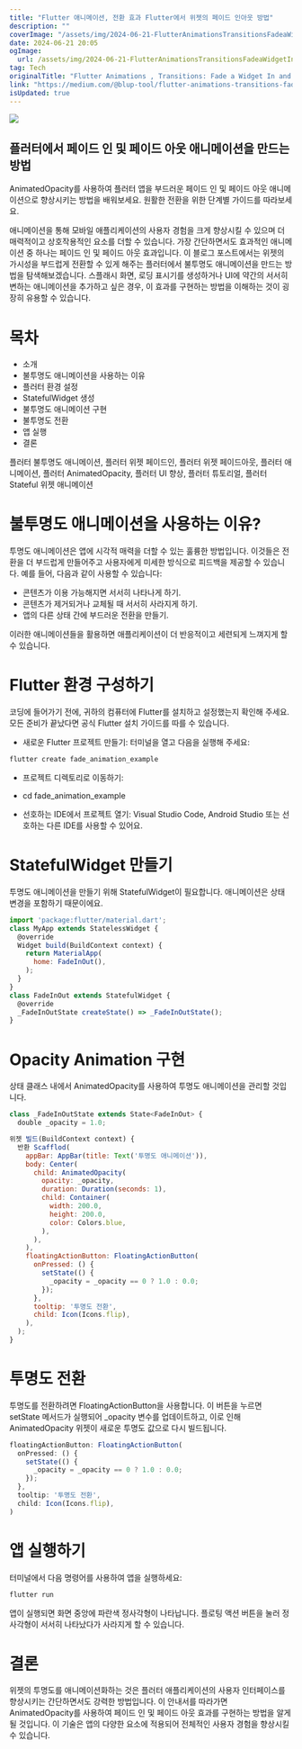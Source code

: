 ```yaml
---
title: "Flutter 애니메이션, 전환 효과 Flutter에서 위젯의 페이드 인아웃 방법"
description: ""
coverImage: "/assets/img/2024-06-21-FlutterAnimationsTransitionsFadeaWidgetInandOutinFlutter_0.png"
date: 2024-06-21 20:05
ogImage: 
  url: /assets/img/2024-06-21-FlutterAnimationsTransitionsFadeaWidgetInandOutinFlutter_0.png
tag: Tech
originalTitle: "Flutter Animations , Transitions: Fade a Widget In and Out in Flutter."
link: "https://medium.com/@blup-tool/flutter-animations-transitions-fade-a-widget-in-and-out-in-flutter-9f95849076f8"
isUpdated: true
---
```





<img src="https://miro.medium.com/v2/resize:fit:1400/1*BOcAOqWDdYizQO08mQaOiA.gif" />

## 플러터에서 페이드 인 및 페이드 아웃 애니메이션을 만드는 방법

AnimatedOpacity를 사용하여 플러터 앱을 부드러운 페이드 인 및 페이드 아웃 애니메이션으로 향상시키는 방법을 배워보세요. 원활한 전환을 위한 단계별 가이드를 따라보세요.

애니메이션을 통해 모바일 애플리케이션의 사용자 경험을 크게 향상시킬 수 있으며 더 매력적이고 상호작용적인 요소를 더할 수 있습니다. 가장 간단하면서도 효과적인 애니메이션 중 하나는 페이드 인 및 페이드 아웃 효과입니다. 이 블로그 포스트에서는 위젯의 가시성을 부드럽게 전환할 수 있게 해주는 플러터에서 불투명도 애니메이션을 만드는 방법을 탐색해보겠습니다. 스플래시 화면, 로딩 표시기를 생성하거나 UI에 약간의 서서히 변하는 애니메이션을 추가하고 싶은 경우, 이 효과를 구현하는 방법을 이해하는 것이 굉장히 유용할 수 있습니다.

<div class="content-ad"></div>

# 목차

- 소개
- 불투명도 애니메이션을 사용하는 이유
- 플러터 환경 설정
- StatefulWidget 생성
- 불투명도 애니메이션 구현
- 불투명도 전환
- 앱 실행
- 결론

플러터 불투명도 애니메이션, 플러터 위젯 페이드인, 플러터 위젯 페이드아웃, 플러터 애니메이션, 플러터 AnimatedOpacity, 플러터 UI 향상, 플러터 튜토리얼, 플러터 Stateful 위젯 애니메이션

# 불투명도 애니메이션을 사용하는 이유?

<div class="content-ad"></div>

투명도 애니메이션은 앱에 시각적 매력을 더할 수 있는 훌륭한 방법입니다. 이것들은 전환을 더 부드럽게 만들어주고 사용자에게 미세한 방식으로 피드백을 제공할 수 있습니다. 예를 들어, 다음과 같이 사용할 수 있습니다:

- 콘텐츠가 이용 가능해지면 서서히 나타나게 하기.
- 콘텐츠가 제거되거나 교체될 때 서서히 사라지게 하기.
- 앱의 다른 상태 간에 부드러운 전환을 만들기.

이러한 애니메이션들을 활용하면 애플리케이션이 더 반응적이고 세련되게 느껴지게 할 수 있습니다.

# Flutter 환경 구성하기

<div class="content-ad"></div>

코딩에 들어가기 전에, 귀하의 컴퓨터에 Flutter를 설치하고 설정했는지 확인해 주세요. 모든 준비가 끝났다면 공식 Flutter 설치 가이드를 따를 수 있습니다.

- 새로운 Flutter 프로젝트 만들기: 터미널을 열고 다음을 실행해 주세요:

```bash
flutter create fade_animation_example
```

- 프로젝트 디렉토리로 이동하기:

<div class="content-ad"></div>

- cd fade_animation_example

- 선호하는 IDE에서 프로젝트 열기: Visual Studio Code, Android Studio 또는 선호하는 다른 IDE를 사용할 수 있어요.

# StatefulWidget 만들기

투명도 애니메이션을 만들기 위해 StatefulWidget이 필요합니다. 애니메이션은 상태 변경을 포함하기 때문이에요.

<div class="content-ad"></div>

```js
import 'package:flutter/material.dart';
class MyApp extends StatelessWidget {
  @override
  Widget build(BuildContext context) {
    return MaterialApp(
      home: FadeInOut(),
    );
  }
}
class FadeInOut extends StatefulWidget {
  @override
  _FadeInOutState createState() => _FadeInOutState();
}
```

# Opacity Animation 구현

상태 클래스 내에서 AnimatedOpacity를 사용하여 투명도 애니메이션을 관리할 것입니다.

```js
class _FadeInOutState extends State<FadeInOut> {
  double _opacity = 1.0;
```

<div class="content-ad"></div>

```js
위젯 빌드(BuildContext context) {
  반환 Scafflod(
    appBar: AppBar(title: Text('투명도 애니메이션')),
    body: Center(
      child: AnimatedOpacity(
        opacity: _opacity,
        duration: Duration(seconds: 1),
        child: Container(
          width: 200.0,
          height: 200.0,
          color: Colors.blue,
        ),
      ),
    ),
    floatingActionButton: FloatingActionButton(
      onPressed: () {
        setState(() {
          _opacity = _opacity == 0 ? 1.0 : 0.0;
        });
      },
      tooltip: '투명도 전환',
      child: Icon(Icons.flip),
    ),
  );
}
```

# 투명도 전환

투명도를 전환하려면 FloatingActionButton을 사용합니다. 이 버튼을 누르면 setState 메서드가 실행되어 \_opacity 변수를 업데이트하고, 이로 인해 AnimatedOpacity 위젯이 새로운 투명도 값으로 다시 빌드됩니다.

```js
floatingActionButton: FloatingActionButton(
  onPressed: () {
    setState(() {
      _opacity = _opacity == 0 ? 1.0 : 0.0;
    });
  },
  tooltip: '투명도 전환',
  child: Icon(Icons.flip),
)
```

<div class="content-ad"></div>

# 앱 실행하기

터미널에서 다음 명령어를 사용하여 앱을 실행하세요:

```js
flutter run
```

앱이 실행되면 화면 중앙에 파란색 정사각형이 나타납니다. 플로팅 액션 버튼을 눌러 정사각형이 서서히 나타났다가 사라지게 할 수 있습니다.

<div class="content-ad"></div>

# 결론

위젯의 투명도를 애니메이션화하는 것은 플러터 애플리케이션의 사용자 인터페이스를 향상시키는 간단하면서도 강력한 방법입니다. 이 안내서를 따라가면 AnimatedOpacity를 사용하여 페이드 인 및 페이드 아웃 효과를 구현하는 방법을 알게 될 것입니다. 이 기술은 앱의 다양한 요소에 적용되어 전체적인 사용자 경험을 향상시킬 수 있습니다.
